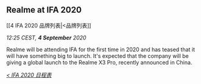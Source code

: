 ## Realme at IFA 2020
[[4 IFA 2020 品牌列表|<品牌列表]]

_12:25 CEST, **4 September** 2020_

Realme will be attending IFA for the first time in 2020 and has teased that it will have something big to launch. It's expected that the company will be giving a global launch to the Realme X3 Pro, recently announced in China.

_[< IFA 2020 日程表](https://github.com/Jeremiah-Y/IFA2020/blob/master/IFA%202020%20%E6%8A%A5%E9%81%93%E8%AE%A1%E5%88%92/3%20IFA%202020%20%E6%97%A5%E7%A8%8B%E8%A1%A8.md#4-sept)_